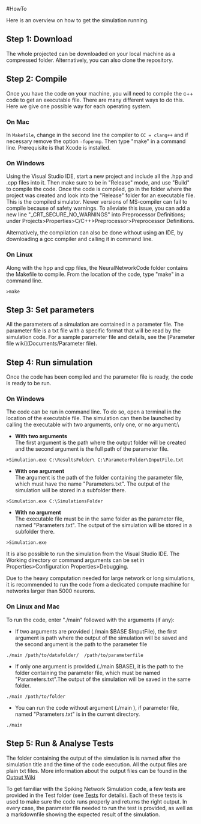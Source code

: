 #HowTo

Here is an overview on how to get the simulation running.

## Step 1: Download 
The whole projected can be downloaded on your local machine as a compressed folder. Alternatively, you can also clone the repository.

## Step 2: Compile 
Once you have the code on your machine, you will need to compile the c++ code to get an executable file.
There are many different ways to do this. Here we give one possible way for each operating system.
### On Mac

In ```Makefile```, change in the second line the compiler to ```CC = clang++``` and if necessary remove the option ```-fopenmp```. Then type "make" in a command line. Prerequisite is that Xcode is installed. 

### On Windows
Using the Visual Studio IDE, start a new project and include all the .hpp and .cpp files into it. Then make sure to be in "Release" mode, and use "Build" to compile the code. Once the code is compiled, go in the folder where the project was created and look into the "Release" folder for an executable file. This is the compiled simulator.
Newer versions of MS-compiler can fail to compile because of safety warnings. To alleviate this issue, you can add a new line "_CRT_SECURE_NO_WARNINGS" into Preprocessor Definitions; under Projects>Properties>C/C++>Preprocessor>Preprocessor Definitions.

Alternatively, the compilation can also be done without using an IDE, by downloading a gcc compiler and calling it in command line.

### On Linux
Along with the hpp and cpp files, the NeuralNetworkCode folder contains the Makefile to compile.
From the location of the code, type "make" in a command line.
```
>make 
```
## Step 3: Set parameters

All the parameters of a simulation are contained in a parameter file. The parameter file is a txt file with a specific format that will be read by the simulation code. For a sample parameter file and details, see the [Parameter file wiki](Documents/Parameter file).

## Step 4: Run simulation
Once the code has been compiled and the parameter file is ready, the code is ready to be run. 

### On Windows
The code can be run in command line. To do so, open a terminal in the location of the executable file. The simulation can then be launched by calling the executable with two arguments, only one, or no argument:\
- **With two arguments**\
The first argument is the path where the output folder will be created and the second argument is the full path of the parameter file.
```
>Simulation.exe C:\ResultsFolder\ C:\ParameterFolder\InputFile.txt 
```
- **With one argument**\
The argument is the path of the folder containing the parameter file, which must have the name "Parameters.txt". The output of the simulation will be stored in a subfolder there.
```
>Simulation.exe C:\SimulationsFolder
```
- **With no argument**\
The executable file must be in the same folder as the parameter file, named "Parameters.txt". The output of the simulation will be stored in a subfolder there.
```
>Simulation.exe
```

It is also possible to run the simulation from the Visual Studio IDE. The Working directory or command arguments can be set in Properties>Configuration Properties>Debugging. 

Due to the heavy computation needed for large network or long simulations, it is recommended to run the code from a dedicated compute machine for networks larger than 5000 neurons.

### On Linux and Mac
To run the code, enter "./main" followed with the arguments (if any):

- If two arguments are provided (./main $BASE $InputFile), the first argument is path where the output of the simulation will be saved and the second argument is the path to the parameter file 
```
./main /path/to/datafolder/  /path/to/parameterfile 
```
- If only one argument is provided (./main $BASE), it is the path to the folder containing the parameter file, which must be named "Parameters.txt".The output of the simulation will be saved in the same folder.

```
./main /path/to/folder 
```
- You can run the code without argument (./main ), if parameter file, named "Parameters.txt" is in the current directory.

```
./main
```

## Step 5: Run & Analyse Tests 

The folder containing the output of the simulation is is named after the simulation title and the time of the code execution. All the output files are plain txt files. More information about the output files can be found in the [Output Wiki](Documents/Output-Files)


To get familiar with the Spiking Network Simulation code, a few tests are provided in the Test folder (see [Tests](Tests) for details). Each of these tests is used to make sure the code runs properly and returns the right output. In every case, the parameter file needed to run the test is provided, as well as a markdownfile showing the expected result of the simulation.